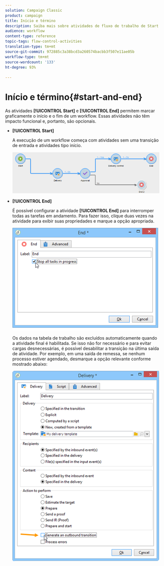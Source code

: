 ```yaml
---
solution: Campaign Classic
product: campaign
title: Início e término
description: Saiba mais sobre atividades de fluxo de trabalho de Start e Fim
audience: workflow
content-type: reference
topic-tags: flow-control-activities
translation-type: tm+mt
source-git-commit: 972885c3a38bcd3a260574bacbb3f507e11ae05b
workflow-type: tm+mt
source-wordcount: '133'
ht-degree: 93%

---
```



# Início e término{#start-and-end}

As atividades **[!UICONTROL Start]** e **[!UICONTROL End]** permitem marcar graficamente o início e o fim de um workflow. Essas atividades não têm impacto funcional e, portanto, são opcionais.

* **[!UICONTROL Start]**

   A execução de um workflow começa com atividades sem uma transição de entrada e atividades tipo início.

   ![](assets/s_user_segmentation_start_stop.png)

* **[!UICONTROL End]**

   É possível configurar a atividade **[!UICONTROL End]** para interromper todas as tarefas em andamento. Para fazer isso, clique duas vezes na atividade para exibir suas propriedades e marque a opção apropriada.

   ![](assets/s_user_segmentation_end.png)

   Os dados na tabela de trabalho são excluídos automaticamente quando a atividade final é habilitada. Se isso não for necessário e para evitar cargas desnecessárias, é possível desabilitar a transição na última saída de atividade. Por exemplo, em uma saída de remessa, se nenhum processo estiver agendado, desmarque a opção relevante conforme mostrado abaixo:

   ![](assets/s_advuser_delivery_option_no_output.png)

